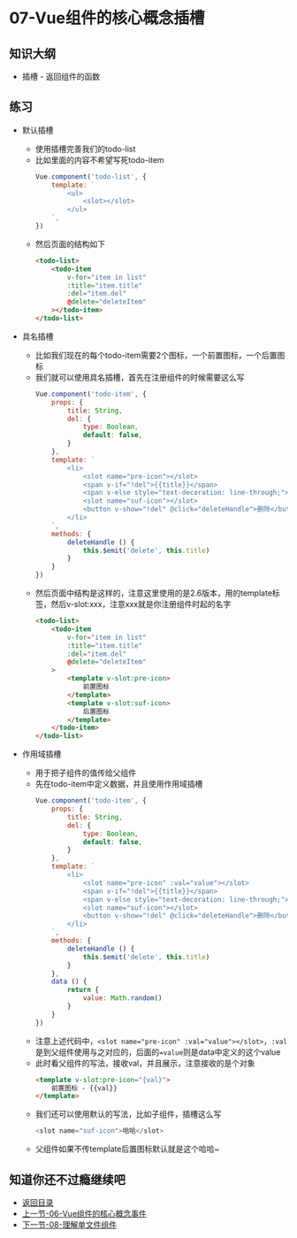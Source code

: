 # 07-Vue组件的核心概念插槽

## 知识大纲

* 插槽 - 返回组件的函数

## 练习

* 默认插槽
    * 使用插槽完善我们的todo-list
    * 比如里面的内容不希望写死todo-item
        ```js
        Vue.component('todo-list', {
            template: `
                <ul>
                    <slot></slot>
                </ul>            
            `,
        })        
        ```
    * 然后页面的结构如下
        ```html
        <todo-list>
            <todo-item 
                v-for="item in list" 
                :title="item.title" 
                :del="item.del"
                @delete="deleteItem"
            ></todo-item>
        </todo-list>        
        ```    

* 具名插槽
    * 比如我们现在的每个todo-item需要2个图标，一个前置图标，一个后置图标
    * 我们就可以使用具名插槽，首先在注册组件的时候需要这么写   
        ```js
        Vue.component('todo-item', {
            props: {
                title: String,
                del: {
                    type: Boolean,
                    default: false,
                }
            },
            template: `
                <li>
                    <slot name="pre-icon"></slot>
                    <span v-if="!del">{{title}}</span>
                    <span v-else style="text-decoration: line-through;">{{title}}</span>
                    <slot name="suf-icon"></slot>
                    <button v-show="!del" @click="deleteHandle">删除</button>
                </li>                
            `,
            methods: {
                deleteHandle () {
                    this.$emit('delete', this.title)
                }
            }
        })        
        ``` 
    * 然后页面中结构是这样的，注意这里使用的是2.6版本，用的template标签，然后v-slot:xxx，注意xxx就是你注册组件时起的名字 
        ```html
        <todo-list>
            <todo-item 
                v-for="item in list" 
                :title="item.title" 
                :del="item.del"
                @delete="deleteItem"
            >
                <template v-slot:pre-icon>
                    前置图标
                </template>
                <template v-slot:suf-icon>
                    后置图标
                </template>
            </todo-item>
        </todo-list>        
        ```

* 作用域插槽 
    * 用于把子组件的值传给父组件
    * 先在todo-item中定义数据，并且使用作用域插槽
        ```js
        Vue.component('todo-item', {
            props: {
                title: String,
                del: {
                    type: Boolean,
                    default: false,
                }
            },
            template: `
                <li>
                    <slot name="pre-icon" :val="value"></slot>
                    <span v-if="!del">{{title}}</span>
                    <span v-else style="text-decoration: line-through;">{{title}}</span>
                    <slot name="suf-icon"></slot>
                    <button v-show="!del" @click="deleteHandle">删除</button>
                </li>                
            `,
            methods: {
                deleteHandle () {
                    this.$emit('delete', this.title)
                }
            },
            data () {
                return {
                    value: Math.random()
                }
            }
        })        
        ```   
    * 注意上述代码中，`<slot name="pre-icon" :val="value"></slot>`，`:val`是到父组件使用与之对应的，后面的`=value`则是data中定义的这个value
    * 此时看父组件的写法，接收val，并且展示，注意接收的是个对象
        ```html
        <template v-slot:pre-icon="{val}">
            前置图标 - {{val}}
        </template>        
        ```  
    * 我们还可以使用默认的写法，比如子组件，插槽这么写
        ```js
        <slot name="suf-icon">哈哈</slot>        
        ``` 
    * 父组件如果不传template后置图标默认就是这个哈哈~                       

## 知道你还不过瘾继续吧       

* [返回目录](../../README.md)
* [上一节-06-Vue组件的核心概念事件](./06-Vue组件的核心概念事件.md)
* [下一节-08-理解单文件组件](./08-理解单文件组件.md)